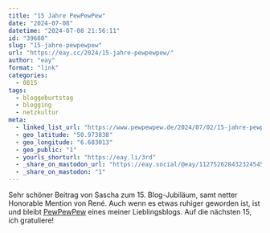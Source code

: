 ```yaml
---
title: "15 Jahre PewPewPew"
date: "2024-07-08"
datetime: "2024-07-08 21:56:11"
id: "39680"
slug: "15-jahre-pewpewpew"
url: "https://eay.cc/2024/15-jahre-pewpewpew/"
author: "eay"
format: "link"
categories:
  - 0815
tags:
  - bloggeburtstag
  - blogging
  - netzkultur
meta:
  - linked_list_url: "https://www.pewpewpew.de/2024/07/02/15-jahre-pewpewpew/"
  - geo_latitude: "50.973838"
  - geo_longitude: "6.683013"
  - geo_public: "1"
  - yourls_shorturl: "https://eay.li/3rd"
  - _share_on_mastodon_url: "https://eay.social/@eay/112752628432324545"
  - _share_on_mastodon: "1"
---
```


Sehr schöner Beitrag von Sascha zum 15. Blog-Jubiläum, samt netter Honorable Mention von René. Auch wenn es etwas ruhiger geworden ist, ist und bleibt [PewPewPew](https://www.pewpewpew.de/) eines meiner Lieblingsblogs. Auf die nächsten 15, ich gratuliere!
